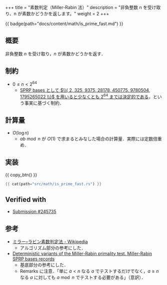 +++
title = "素数判定（Miller-Rabin 法）"
description = "非負整数 n を受け取り、n が素数かどうかを返します。"
weight = 2
+++

{{ badge(path="docs/content/math/is_prime_fast.md") }}

## 概要
非負整数 $n$ を受け取り，$n$ が素数かどうかを返す．

## 制約
- $0 \leq n < 2^{64}$
    - [SPRP bases として $\\{ 2, 325, 9375, 28178, 450775, 9780504, 1795265022 \\}$ を用いると少なくとも $2^{64}$ までは決定的である](https://miller-rabin.appspot.com/)，という事実に基づく制約．

## 計算量
- $O(\log n)$
    - $ab \bmod n$ が $O(1)$ で求まるとみなした場合の計算量．実際には定数倍重め．

## 実装
{{ copy_btn() }}
```rs
{{ cat(path="src/math/is_prime_fast.rs") }}
```

## Verified with
- [Submission #245735](https://judge.yosupo.jp/submission/245735)

## 参考
- [ミラー–ラビン素数判定法 - Wikipedia](https://ja.wikipedia.org/wiki/%E3%83%9F%E3%83%A9%E3%83%BC%E2%80%93%E3%83%A9%E3%83%93%E3%83%B3%E7%B4%A0%E6%95%B0%E5%88%A4%E5%AE%9A%E6%B3%95)
    - アルゴリズム部分の参考にした．
- [Deterministic variants of the Miller-Rabin primality test. Miller-Rabin SPRP bases records](https://miller-rabin.appspot.com/)
    - 基底部分の参考にした．
    - Remarks に注意．「単に $a < n$ なる $a$ でテストするだけでなく，$a \geq n$ なる $a$ に対しても $a \bmod n$ でテストする必要がある」（意訳）．
